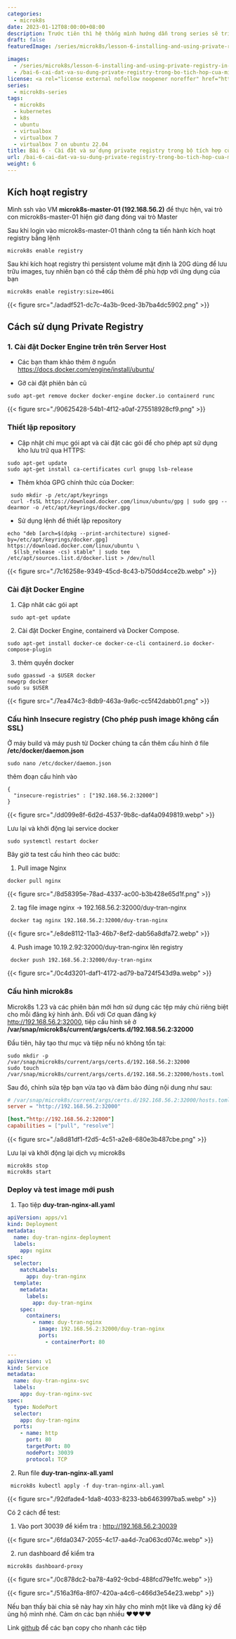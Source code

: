 ```yaml
---
categories:
  - microk8s
date: 2023-01-12T08:00:00+08:00
description: Trước tiên thì hệ thống mình hướng dẫn trong series sẽ triển khai trong moi trường VM và các image sẽ không public ra Internet nên mình sử dụng private registry
draft: false
featuredImage: /series/microk8s/lesson-6-installing-and-using-private-registry-in-the-microk8s-integrator.webp

images:
  - /series/microk8s/lesson-6-installing-and-using-private-registry-in-the-microk8s-integrator.webp
  - /bai-6-cai-dat-va-su-dung-private-registry-trong-bo-tich-hop-cua-microk8s/images/index.png
license: <a rel="license external nofollow noopener noreffer" href="https://creativecommons.org/licenses/by-nc/4.0/" target="_blank">CC BY-NC 4.0</a>
series:
  - microk8s-series
tags:
  - microk8s
  - kubernetes
  - k8s
  - ubuntu
  - virtualbox
  - virtualbox 7
  - virtualbox 7 on ubuntu 22.04
title: Bài 6 - Cài đặt và sử dụng private registry trong bộ tích hợp của Microk8s
url: /bai-6-cai-dat-va-su-dung-private-registry-trong-bo-tich-hop-cua-microk8s
weight: 6
---
```


## Kích hoạt registry

Mình ssh vào VM **microk8s-master-01 (192.168.56.2)** để thực hện, vai trò con microk8s-master-01 hiện giờ đang đóng vai trò Master

Sau khi login vào microk8s-master-01 thành công ta tiến hành kích hoạt registry bằng lệnh

```nginx
microk8s enable registry
```

Sau khi kích hoạt registry thì persistent volume mặt định là 20G dùng để lưu trữu images, tuy nhiên bạn có thể cấp thêm để phù hợp với ứng dụng của bạn

```nginx
microk8s enable registry:size=40Gi
```

{{< figure src="./adadf521-dc7c-4a3b-9ced-3b7ba4dc5902.png" >}}

## Cách sử dụng Private Registry

### 1. Cài đặt **Docker Engine** trên trên **Server Host**

- Các bạn tham khảo thêm ở nguồn https://docs.docker.com/engine/install/ubuntu/

- Gỡ cài đặt phiên bản cũ

```nginx
sudo apt-get remove docker docker-engine docker.io containerd runc
```

{{< figure src="./90625428-54b1-4f12-a0af-275518928cf9.png" >}}

### Thiết lập repository

- Cập nhật chỉ mục gói apt và cài đặt các gói để cho phép apt sử dụng kho lưu trữ qua HTTPS:

```nginx
sudo apt-get update
sudo apt-get install ca-certificates curl gnupg lsb-release
```

- Thêm khóa GPG chính thức của Docker:

```nginx
 sudo mkdir -p /etc/apt/keyrings
 curl -fsSL https://download.docker.com/linux/ubuntu/gpg | sudo gpg --dearmor -o /etc/apt/keyrings/docker.gpg
```

- Sử dụng lệnh để thiết lập repository

```nginx
echo "deb [arch=$(dpkg --print-architecture) signed-by=/etc/apt/keyrings/docker.gpg] https://download.docker.com/linux/ubuntu \
  $(lsb_release -cs) stable" | sudo tee /etc/apt/sources.list.d/docker.list > /dev/null
```

{{< figure src="./7c16258e-9349-45cd-8c43-b750dd4cce2b.webp" >}}

### Cài đặt Docker Engine

1. Cập nhât các gói apt

```nginx
 sudo apt-get update
```

2. Cài đặt Docker Engine, containerd và Docker Compose.

```nginx
sudo apt-get install docker-ce docker-ce-cli containerd.io docker-compose-plugin
```

3. thêm quyền docker

```nginx
sudo gpasswd -a $USER docker
newgrp docker
sudo su $USER
```

{{< figure src="./7ea474c3-8db9-463a-9a6c-cc5f42dabb01.png" >}}

### Cấu hình Insecure registry (Cho phép push image không cần SSL)

Ở máy build và máy push từ Docker chúng ta cần thêm cấu hình ở file **/etc/docker/daemon.json**

```nginx
sudo nano /etc/docker/daemon.json
```

thêm đoạn cấu hình vào

```nginx
{
  "insecure-registries" : ["192.168.56.2:32000"]
}
```

{{< figure src="./dd099e8f-6d2d-4537-9b8c-daf4a0949819.webp" >}}

Lưu lại và khởi động lại service docker

```nginx
sudo systemctl restart docker
```

Bây giờ ta test cấu hình theo các bước:

1. Pull image Nginx

```nginx
docker pull nginx
```

{{< figure src="./8d58395e-78ad-4337-ac00-b3b428e65d1f.png" >}}

2. tag file image nginx -> 192.168.56.2:32000/duy-tran-nginx

```nginx
 docker tag nginx 192.168.56.2:32000/duy-tran-nginx
```

{{< figure src="./e8de8112-11a3-46b7-8ef2-dab56a8dfa72.webp" >}}

4. Push image 10.19.2.92:32000/duy-tran-nginx lên registry

```nginx
 docker push 192.168.56.2:32000/duy-tran-nginx
```

{{< figure src="./0c4d3201-daf1-4172-ad79-ba724f543d9a.webp" >}}

### Cấu hình microk8s

Microk8s 1.23 và các phiên bản mới hơn sử dụng các tệp máy chủ riêng biệt cho mỗi đăng ký hình ảnh. Đối với Cơ quan đăng ký http://192.168.56.2:32000, tiệp cấu hình sẽ ở **/var/snap/microk8s/current/args/certs.d/192.168.56.2:32000**

Đầu tiên, hãy tạo thư mục và tiệp nếu nó không tồn tại:

```nginx
sudo mkdir -p /var/snap/microk8s/current/args/certs.d/192.168.56.2:32000
sudo touch /var/snap/microk8s/current/args/certs.d/192.168.56.2:32000/hosts.toml
```

Sau đó, chỉnh sửa tệp bạn vừa tạo và đảm bảo đúng nội dung như sau:

```toml
# /var/snap/microk8s/current/args/certs.d/192.168.56.2:32000/hosts.toml
server = "http://192.168.56.2:32000"

[host."http://192.168.56.2:32000"]
capabilities = ["pull", "resolve"]
```

{{< figure src="./a8d81df1-f2d5-4c51-a2e8-680e3b487cbe.png" >}}

Lưu lại và khởi động lại dịch vụ microk8s

```nginx
microk8s stop
microk8s start
```

### Deploy và test image mới push

1. Tạo tiệp **duy-tran-nginx-all.yaml**

```yaml
apiVersion: apps/v1
kind: Deployment
metadata:
  name: duy-tran-nginx-deployment
  labels:
    app: nginx
spec:
  selector:
    matchLabels:
      app: duy-tran-nginx
  template:
    metadata:
      labels:
        app: duy-tran-nginx
    spec:
      containers:
        - name: duy-tran-nginx
          image: 192.168.56.2:32000/duy-tran-nginx
          ports:
            - containerPort: 80

---
apiVersion: v1
kind: Service
metadata:
  name: duy-tran-nginx-svc
  labels:
    app: duy-tran-nginx-svc
spec:
  type: NodePort
  selector:
    app: duy-tran-nginx
  ports:
    - name: http
      port: 80
      targetPort: 80
      nodePort: 30039
      protocol: TCP
```

2. Run file **duy-tran-nginx-all.yaml**

```nginx
 microk8s kubectl apply -f duy-tran-nginx-all.yaml
```

{{< figure src="./92dfade4-1da8-4033-8233-bb6463997ba5.webp" >}}

Có 2 cách để test:

1. Vào port 30039 để kiểm tra : http://192.168.56.2:30039

{{< figure src="./6fda0347-2055-4c17-aa4d-7ca063cd074c.webp" >}}

2. run dashboard để kiểm tra

```nginx
microk8s dashboard-proxy
```

{{< figure src="./0c878dc2-ba78-4a92-9cbd-488fcd79e1fc.webp" >}}

{{< figure src="./516a3f6a-8f07-420a-a4c6-c466d3e54e23.webp" >}}

Nếu bạn thấy bài chia sẽ này hay xin hãy cho mình một like và đăng ký để ủng hộ mình nhé.
Cảm ơn các bạn nhiều ♥️♥️♥️♥️

Link [github](https://github.com/akitectio/microk8s-series/) để các bạn copy cho nhanh các tiệp

